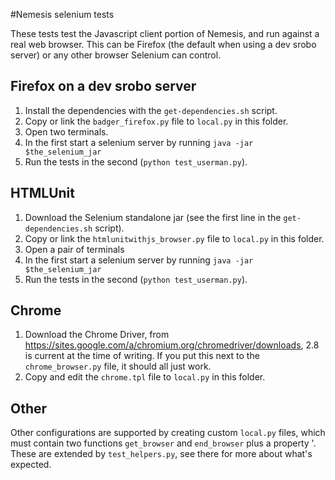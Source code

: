 #Nemesis selenium tests

These tests test the Javascript client portion of Nemesis, and run against
a real web browser. This can be Firefox (the default when using a dev srobo server)
or any other browser Selenium can control.

## Firefox on a dev srobo server

1. Install the dependencies with the `get-dependencies.sh` script.
2. Copy or link the `badger_firefox.py` file to `local.py` in this folder.
3. Open two terminals.
4. In the first start a selenium server by running  `java -jar $the_selenium_jar`
5. Run the tests in the second (`python test_userman.py`).

## HTMLUnit

1. Download the Selenium standalone jar (see the first line in the
   `get-dependencies.sh` script).
2. Copy or link the `htmlunitwithjs_browser.py` file to `local.py`
   in this folder.
3. Open a pair of terminals
4. In the first start a selenium server by running  `java -jar $the_selenium_jar`
5. Run the tests in the second (`python test_userman.py`).

## Chrome

1. Download the Chrome Driver, from https://sites.google.com/a/chromium.org/chromedriver/downloads,
   2.8 is current at the time of writing. If you put this next to the
   `chrome_browser.py` file, it should all just work.
2. Copy and edit the `chrome.tpl` file to `local.py` in this folder.

## Other

Other configurations are supported by creating custom `local.py`
files, which must contain two functions `get_browser` and `end_browser` plus a
property '. These are extended by `test_helpers.py`, see there for more
about what's expected.
